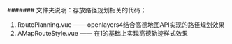 ####### 文件夹说明：存放路径规划相关的代码；
1. RoutePlanning.vue —— openlayers4结合高德地图API实现的路径规划效果
2. AMapRouteStyle.vue —— 在1的基础上实现高德轨迹样式效果
